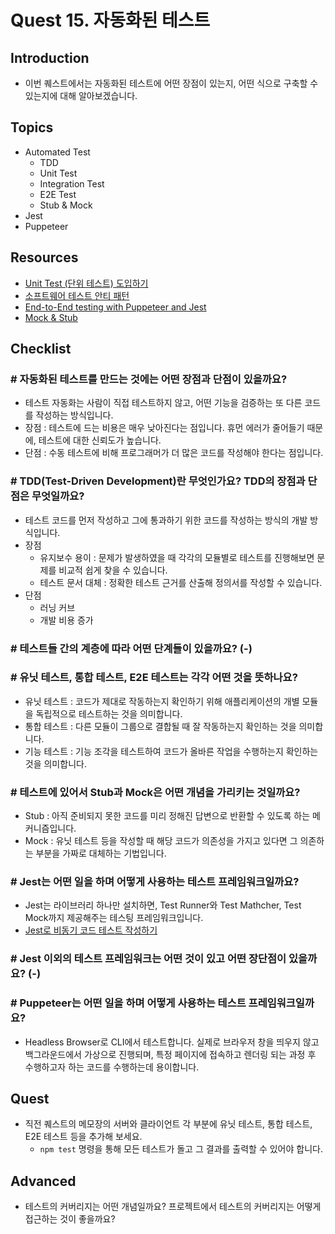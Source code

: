 # Quest 15. 자동화된 테스트

## Introduction

- 이번 퀘스트에서는 자동화된 테스트에 어떤 장점이 있는지, 어떤 식으로 구축할 수 있는지에 대해 알아보겠습니다.

## Topics

- Automated Test
  - TDD
  - Unit Test
  - Integration Test
  - E2E Test
  - Stub & Mock
- Jest
- Puppeteer

## Resources

- [Unit Test (단위 테스트) 도입하기](https://www.popit.kr/unit-test-%EB%8B%A8%EC%9C%84-%ED%85%8C%EC%8A%A4%ED%8A%B8-%EB%8F%84%EC%9E%85%ED%95%98%EA%B8%B0-1%ED%8E%B8/)
- [소프트웨어 테스트 안티 패턴](https://velog.io/@leejh3224/%EC%86%8C%ED%94%84%ED%8A%B8%EC%9B%A8%EC%96%B4-%ED%85%8C%EC%8A%A4%ED%8A%B8-%EC%95%88%ED%8B%B0-%ED%8C%A8%ED%84%B4)
- [End-to-End testing with Puppeteer and Jest](https://medium.com/touch4it/end-to-end-testing-with-puppeteer-and-jest-ec8198145321)
- [Mock & Stub](https://stackoverflow.com/questions/3459287/whats-the-difference-between-a-mock-stub)

## Checklist

### \# 자동화된 테스트를 만드는 것에는 어떤 장점과 단점이 있을까요?

- 테스트 자동화는 사람이 직접 테스트하지 않고, 어떤 기능을 검증하는 또 다른 코드를 작성하는 방식입니다.
- 장점 : 테스트에 드는 비용은 매우 낮아진다는 점입니다. 휴먼 에러가 줄어들기 때문에, 테스트에 대한 신뢰도가 높습니다.
- 단점 : 수동 테스트에 비해 프로그래머가 더 많은 코드를 작성해야 한다는 점입니다.

### \# TDD(Test-Driven Development)란 무엇인가요? TDD의 장점과 단점은 무엇일까요?

- 테스트 코드를 먼저 작성하고 그에 통과하기 위한 코드를 작성하는 방식의 개발 방식입니다.
- 장점
  - 유지보수 용이 : 문제가 발생하였을 때 각각의 모듈별로 테스트를 진행해보면 문제를 비교적 쉽게 찾을 수 있습니다.
  - 테스트 문서 대체 : 정확한 테스트 근거를 산출해 정의서를 작성할 수 있습니다.
- 단점
  - 러닝 커브
  - 개발 비용 증가

### \# 테스트들 간의 계층에 따라 어떤 단계들이 있을까요? (-)

### \# 유닛 테스트, 통합 테스트, E2E 테스트는 각각 어떤 것을 뜻하나요?

- 유닛 테스트 : 코드가 제대로 작동하는지 확인하기 위해 애플리케이션의 개별 모듈을 독립적으로 테스트하는 것을 의미합니다.
- 통합 테스트 : 다른 모듈이 그룹으로 결합될 때 잘 작동하는지 확인하는 것을 의미합니다.
- 기능 테스트 : 기능 조각을 테스트하여 코드가 올바른 작업을 수행하는지 확인하는 것을 의미합니다.

### \# 테스트에 있어서 Stub과 Mock은 어떤 개념을 가리키는 것일까요?

- Stub : 아직 준비되지 못한 코드를 미리 정해진 답변으로 반환할 수 있도록 하는 메커니즘입니다.
- Mock : 유닛 테스트 등을 작성할 때 해당 코드가 의존성을 가지고 있다면 그 의존하는 부분을 가짜로 대체하는 기법입니다.

### \# Jest는 어떤 일을 하며 어떻게 사용하는 테스트 프레임워크일까요?

- Jest는 라이브러리 하나만 설치하면, Test Runner와 Test Mathcher, Test Mock까지 제공해주는 테스팅 프레임워크입니다.
- [Jest로 비동기 코드 테스트 작성하기](https://www.daleseo.com/jest-async/)

### \# Jest 이외의 테스트 프레임워크는 어떤 것이 있고 어떤 장단점이 있을까요? (-)

### \# Puppeteer는 어떤 일을 하며 어떻게 사용하는 테스트 프레임워크일까요?

- Headless Browser로 CLI에서 테스트합니다. 실제로 브라우저 창을 띄우지 않고 백그라운드에서 가상으로 진행되며, 특정 페이지에 접속하고 렌더링 되는 과정 후 수행하고자 하는 코드를 수행하는데 용이합니다.

## Quest

- 직전 퀘스트의 메모장의 서버와 클라이언트 각 부분에 유닛 테스트, 통합 테스트, E2E 테스트 등을 추가해 보세요.
  - `npm test` 명령을 통해 모든 테스트가 돌고 그 결과를 출력할 수 있어야 합니다.

## Advanced

- 테스트의 커버리지는 어떤 개념일까요? 프로젝트에서 테스트의 커버리지는 어떻게 접근하는 것이 좋을까요?
